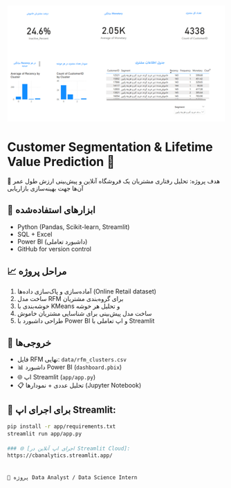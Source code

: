 ![cover](cover.png)

# Customer Segmentation & Lifetime Value Prediction 🧠

🎯 هدف پروژه: تحلیل رفتاری مشتریان یک فروشگاه آنلاین و پیش‌بینی ارزش طول عمر آن‌ها جهت بهینه‌سازی بازاریابی

## 🔧 ابزارهای استفاده‌شده

- Python (Pandas, Scikit-learn, Streamlit)
- SQL + Excel
- Power BI (داشبورد تعاملی)
- GitHub for version control

## 📈 مراحل پروژه

1. آماده‌سازی و پاک‌سازی داده‌ها (Online Retail dataset)
2. ساخت مدل RFM برای گروه‌بندی مشتریان
3. خوشه‌بندی با KMeans و تحلیل هر خوشه
4. ساخت مدل پیش‌بینی برای شناسایی مشتریان خاموش
5. طراحی داشبورد با Power BI و اپ تعاملی با Streamlit

## 🚀 خروجی‌ها

- فایل RFM نهایی: `data/rfm_clusters.csv` 
- 📊 داشبورد Power BI (`dashboard.pbix`)
- 🌐 اپ Streamlit (`app/app.py`)
- 📋 تحلیل عددی + نمودارها (Jupyter Notebook)

## 🎯 برای اجرای اپ Streamlit:

```bash
pip install -r app/requirements.txt
streamlit run app/app.py

### 🌐 [اجرای اپ آنلاین در Streamlit Cloud]:
https://cbanalytics.streamlit.app/


📌 پروژه Data Analyst / Data Science Intern
